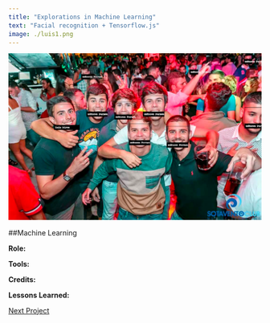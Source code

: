 ```yaml
---
title: "Explorations in Machine Learning"
text: "Facial recognition + Tensorflow.js"
image: ./luis1.png
---
```


![Hero](./luis1.png)

##Machine Learning

**Role:**

**Tools:**

**Credits:**

**Lessons Learned:**

[Next Project](/unsplash)

